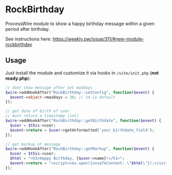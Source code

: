 # RockBirthday

ProcessWire module to show a happy birthday message within a given period after birthday.

See instructions here: https://weekly.pw/issue/311/#new-module-rockbirthday

## Usage

Just install the module and customize it via hooks in `/site/init.php` (**not ready.php**):

```php
// dont show message after set maxDays
$wire->addHookAfter("RockBirthday::setConfig", function($event) {
  $event->object->maxDays = 30; // 14 is default
});

// get date of birth of user
// must return a timestamp (int)
$wire->addHookAfter("RockBirthday::getBirthdate", function($event) {
  $user = $this->user;
  $event->return = $user->getUnformatted('your_birthdate_field');
});

// get markup of message
$wire->addHookAfter("RockBirthday::getMarkup", function($event) {
  $user = $this->user;
  $html = "<h1>Happy Birthday, {$user->name}!</h1>";
  $event->return = "<script>vex.open({unsafeContent: \"$html\"});</script>";
});

